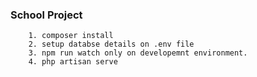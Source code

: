 ### School Project
``` 
    1. composer install
    2. setup databse details on .env file
    3. npm run watch only on developemnt environment.
    4. php artisan serve
```
